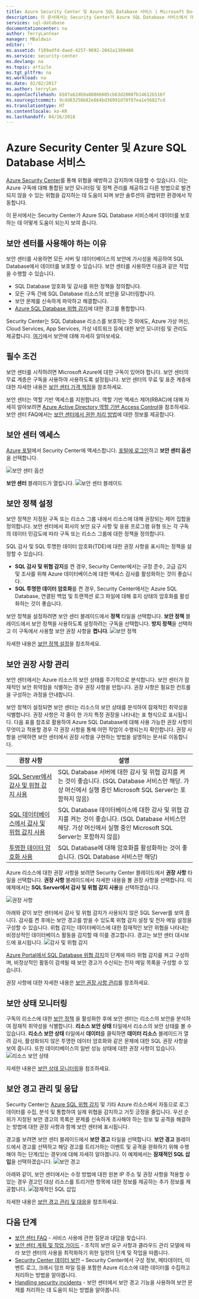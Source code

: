 ```yaml
---
title: Azure Security Center 및 Azure SQL Database 서비스 | Microsoft Docs
description: 이 문서에서는 Security Center가 Azure SQL Database 서비스에서 데이터를 보호하는 데 어떻게 도움이 되는지 보여 줍니다.
services: sql-database
documentationcenter: na
author: TerryLanfear
manager: MBaldwin
editor: ''
ms.assetid: f109adfd-daed-4257-9692-2042a1399480
ms.service: security-center
ms.devlang: na
ms.topic: article
ms.tgt_pltfrm: na
ms.workload: na
ms.date: 02/02/2017
ms.author: terrylan
ms.openlocfilehash: b507a62db9a80866005cb63d2008fb14612b516f
ms.sourcegitcommit: 9cdd83256b82e664bd36991d78f87ea1e56827cd
ms.translationtype: HT
ms.contentlocale: ko-KR
ms.lasthandoff: 04/16/2018
---
```

# <a name="azure-security-center-and-azure-sql-database-service"></a>Azure Security Center 및 Azure SQL Database 서비스
[Azure Security Center](https://azure.microsoft.com/documentation/services/security-center/)를 통해 위협을 예방하고 감지하며 대응할 수 있습니다. 이는 Azure 구독에 대해 통합된 보안 모니터링 및 정책 관리를 제공하고 다른 방법으로 발견되지 않을 수 있는 위협을 감지하는 데 도움이 되며 보안 솔루션의 광범위한 환경에서 작동합니다.

이 문서에서는 Security Center가 Azure SQL Database 서비스에서 데이터를 보호하는 데 어떻게 도움이 되는지 보여 줍니다.

## <a name="why-use-security-center"></a>보안 센터를 사용해야 하는 이유
보안 센터를 사용하면 모든 서버 및 데이터베이스의 보안에 가시성을 제공하여 SQL Database에서 데이터를 보호할 수 있습니다. 보안 센터를 사용하면 다음과 같은 작업을 수행할 수 있습니다.

* SQL Database 암호화 및 감사를 위한 정책을 정의합니다.
* 모든 구독 간에 SQL Database 리소스의 보안을 모니터링합니다.
* 보안 문제를 신속하게 파악하고 해결합니다.
* [Azure SQL Database 위협 감지](../sql-database/sql-database-threat-detection.md)에 대한 경고를 통합합니다.

Security Center는 SQL Database 리소스를 보호하는 것 외에도, Azure 가상 머신, Cloud Services, App Services, 가상 네트워크 등에 대한 보안 모니터링 및 관리도 제공합니다. [여기](security-center-intro.md)에서 보안에 대해 자세히 알아보세요.

## <a name="prerequisites"></a>필수 조건
보안 센터를 시작하려면 Microsoft Azure에 대한 구독이 있어야 합니다. 보안 센터의 무료 계층은 구독을 사용하여 사용하도록 설정됩니다. 보안 센터의 무료 및 표준 계층에 대한 자세한 내용은 [보안 센터 가격 책정](https://azure.microsoft.com/pricing/details/security-center/)을 참조하세요.

보안 센터는 역할 기반 액세스를 지원합니다. 역할 기반 액세스 제어(RBAC)에 대해 자세히 알아보려면 [Azure Active Directory 역할 기반 Access Control](../role-based-access-control/role-assignments-portal.md)을 참조하세요. 보안 센터 FAQ에서는 [보안 센터에서 권한 처리 방법](security-center-faq.md#permissions)에 대한 정보를 제공합니다.

## <a name="access-security-center"></a>보안 센터 엑세스
[Azure 포털](https://azure.microsoft.com/features/azure-portal/)에서 Security Center에 액세스합니다. [포털에 로그인](https://portal.azure.com/)하고 **보안 센터 옵션**을 선택합니다.

![보안 센터 옵션][1]

**보안 센터** 블레이드가 열립니다.
![보안 센터 블레이드][2]

## <a name="set-security-policy"></a>보안 정책 설정
보안 정책은 지정된 구독 또는 리소스 그룹 내에서 리소스에 대해 권장되는 제어 집합을 정의합니다. 보안 센터에서 회사의 보안 요구 사항 및 응용 프로그램 유형 또는 각 구독의 데이터 민감도에 따라 구독 또는 리소스 그룹에 대한 정책을 정의합니다.

SQL 감사 및 SQL 투명한 데이터 암호화(TDE)에 대한 권장 사항을 표시하는 정책을 설정할 수 있습니다.

* **SQL 감사 및 위협 감지**를 켠 경우, Security Center에서는 규정 준수, 고급 감지 및 조사를 위해 Azure 데이터베이스에 대한 액세스 감사를 활성화하는 것이 좋습니다.
* **SQL 투명한 데이터 암호화**를 켠 경우, Security Center에서는 Azure SQL Database, 연결된 백업 및 트랜잭션 로그 파일에 대해 휴지 상태의 암호화를 활성화하는 것이 좋습니다.

보안 정책을 설정하려면 보안 센터 블레이드에서 **정책** 타일을 선택합니다. **보안 정책** 블레이드에서 보안 정책을 사용하도록 설정하려는 구독을 선택합니다. **방지 정책**을 선택하고 이 구독에서 사용할 보안 권장 사항을 **켭니다**.
![보안 정책][3]

자세한 내용은 [보안 정책 설정](security-center-policies.md)을 참조하세요.

## <a name="manage-security-recommendation"></a>보안 권장 사항 관리
보안 센터에서는 Azure 리소스의 보안 상태를 주기적으로 분석합니다. 보안 센터가 잠재적인 보안 취약점을 식별하는 경우 권장 사항을 만듭니다. 권장 사항은 필요한 컨트롤을 구성하는 과정을 안내합니다.

보안 정책이 설정되면 보안 센터는 리소스의 보안 상태를 분석하여 잠재적인 취약성을 식별합니다. 권장 사항은 각 줄이 한 가지 특정 권장을 나타내는 표 형식으로 표시됩니다. 다음 표를 참조로 활용하여 Azure SQL Database에 대해 사용 가능한 권장 사항이 무엇이고 적용할 경우 각 권장 사항을 통해 어떤 작업이 수행되는지 확인합니다. 권장 사항을 선택하면 보안 센터에서 권장 사항을 구현하는 방법을 설명하는 문서로 이동합니다.

| 권장 사항 | 설명 |
| --- | --- |
| [SQL Server에서 감사 및 위협 감지 사용](security-center-enable-auditing-on-sql-servers.md) |SQL Database 서버에 대한 감사 및 위협 감지를 켜는 것이 좋습니다. (SQL Database 서비스만 해당. 가상 머신에서 실행 중인 Microsoft SQL Server는 포함하지 않음) |
| [SQL 데이터베이스에서 감사 및 위협 감지 사용](security-center-enable-auditing-on-sql-databases.md) |SQL Database 데이터베이스에 대한 감사 및 위협 감지를 켜는 것이 좋습니다. (SQL Database 서비스만 해당. 가상 머신에서 실행 중인 Microsoft SQL Server는 포함하지 않음) |
| [투명한 데이터 암호화 사용](security-center-enable-transparent-data-encryption.md) |SQL Database에 대해 암호화를 활성화하는 것이 좋습니다. (SQL Database 서비스만 해당) |

Azure 리소스에 대한 권장 사항을 보려면 Security Center 블레이드에서 **권장 사항** 타일을 선택합니다. **권장 사항** 블레이드에서 자세한 내용을 볼 권장 사항을 선택합니다. 이 예제에서는 **SQL Server에서 감사 및 위협 감지 사용**을 선택하겠습니다.

![권장 사항][4]

아래와 같이 보안 센터에서 감사 및 위협 감지가 사용되지 않은 SQL Server를 보여 줍니다. 감사를 켠 후에는 보안 경고를 받을 수 있도록 위협 감지 설정 및 전자 메일 설정을 구성할 수 있습니다. 위협 감지는 데이터베이스에 대한 잠재적인 보안 위협을 나타내는 비정상적인 데이터베이스 활동을 감지할 때 이를 경고합니다. 경고는 보안 센터 대시보드에 표시됩니다.
![감사 및 위협 감지][5]

[Azure Portal에서 SQL Database 위협 감지](../sql-database/sql-database-threat-detection-portal.md)의 단계에 따라 위협 감지를 켜고 구성하며, 비정상적인 활동이 검색될 때 보안 경고가 수신되는 전자 메일 목록을 구성할 수 있습니다.

권장 사항에 대한 자세한 내용은 [보안 권장 사항 관리](security-center-recommendations.md)를 참조하세요.

## <a name="monitor-security-health"></a>보안 상태 모니터링
구독의 리소스에 대한 [보안 정책](security-center-policies.md) 을 활성화한 후에 보안 센터는 리소스의 보안을 분석하여 잠재적 취약성을 식별합니다.  **리소스 보안 상태** 타일에서 리소스의 보안 상태를 볼 수 있습니다. **리소스 보안 상태** 타일에서 **데이터**를 클릭하면 **데이터 리소스** 블레이드가 열려 감사, 활성화되지 않은 투명한 데이터 암호화와 같은 문제에 대한 SQL 권장 사항을 보여 줍니다. 또한 데이터베이스의 일반 성능 상태에 대한 권장 사항이 있습니다.
![리소스 보안 상태][6]

자세한 내용은 [보안 상태 모니터링](security-center-monitoring.md)을 참조하세요.

## <a name="manage-and-respond-to-security-alerts"></a>보안 경고 관리 및 응답
Security Center는 [Azure SQL 위협 감지](../sql-database/sql-database-threat-detection.md) 및 기타 Azure 리소스에서 자동으로 로그 데이터를 수집, 분석 및 통합하여 실제 위협을 감지하고 거짓 긍정을 줄입니다. 우선 순위가 지정된 보안 경고의 목록은 문제를 신속하게 조사해야 하는 정보 및 공격을 해결하는 방법에 대한 권장 사항과 함께 보안 센터에 표시됩니다.

경고를 보려면 보안 센터 블레이드에서 **보안 경고** 타일을 선택합니다. **보안 경고** 블레이드에서 경고를 선택하고 해당 경고를 트리거하는 이벤트 및 공격을 완화하기 위해 수행해야 하는 단계(있는 경우)에 대해 자세히 알아봅니다. 이 예제에서는 **잠재적인 SQL 삽입**을 선택하겠습니다.
![보안 경고][7]

아래와 같이, 보안 센터에서는 수정 방법에 대한 원본 IP 주소 및 권장 사항을 적용할 수 있는 경우 경고인 대상 리소스를 트리거한 항목에 대한 정보를 제공하는 추가 정보를 제공합니다.
![잠재적인 SQL 삽입][8]

자세한 내용은 [보안 경고 관리 및 대응](security-center-managing-and-responding-alerts.md)을 참조하세요.

## <a name="next-steps"></a>다음 단계
* [보안 센터 FAQ](security-center-faq.md) - 서비스 사용에 관한 질문과 대답을 찾습니다.
* [보안 센터 계획 및 작업 가이드](security-center-planning-and-operations-guide.md) - 조직의 보안 요구 사항과 클라우드 관리 모델에 따라 보안 센터의 사용을 최적화하기 위한 일련의 단계 및 작업을 따릅니다.
* [Security Center 데이터 보안](security-center-data-security.md) – Security Center에서 구성 정보, 메타데이터, 이벤트 로그, 크래시 덤프 파일 등을 포함한 Azure 리소스에 대한 데이터를 수집하고 처리하는 방법을 알아봅니다.
* [Handling security incidents](security-center-incident.md) - 보안 센터에서 보안 경고 기능을 사용하여 보안 문제를 처리하는 데 도움이 되는 방법을 알아봅니다.

<!--Image references-->
[1]: ./media/security-center-sql-database/security-center.png
[2]: ./media/security-center-sql-database/security-center-blade.png
[3]: ./media/security-center-sql-database/security-policy.png
[4]: ./media/security-center-sql-database/recommendation.png
[5]: ./media/security-center-sql-database/turn-on-auditing.png
[6]: ./media/security-center-sql-database/monitor-health.png
[7]: ./media/security-center-sql-database/alert.png
[8]: ./media/security-center-sql-database/sql-injection.png
